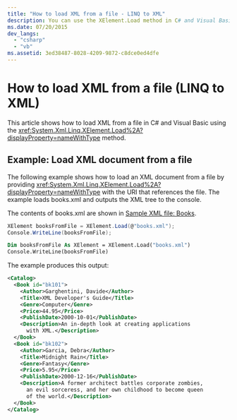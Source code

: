 ```yaml
---
title: "How to load XML from a file - LINQ to XML"
description: You can use the XElement.Load method in C# and Visual Basic to load an XML document from a file.
ms.date: 07/20/2015
dev_langs:
  - "csharp"
  - "vb"
ms.assetid: 3ed38487-8028-4209-9872-c8dce0ed4dfe
---
```


# How to load XML from a file (LINQ to XML)

This article shows how to load XML from a file in C# and Visual Basic using the <xref:System.Xml.Linq.XElement.Load%2A?displayProperty=nameWithType> method.

## Example: Load XML document from a file

The following example shows how to load an XML document from a file by providing <xref:System.Xml.Linq.XElement.Load%2A?displayProperty=nameWithType> with the URI that references the file. The example loads books.xml and outputs the XML tree to the console.

The contents of books.xml are shown in [Sample XML file: Books](sample-xml-file-books.md).

```csharp
XElement booksFromFile = XElement.Load(@"books.xml");
Console.WriteLine(booksFromFile);
```

```vb
Dim booksFromFile As XElement = XElement.Load("books.xml")
Console.WriteLine(booksFromFile)
```

The example produces this output:

```xml
<Catalog>
  <Book id="bk101">
    <Author>Garghentini, Davide</Author>
    <Title>XML Developer's Guide</Title>
    <Genre>Computer</Genre>
    <Price>44.95</Price>
    <PublishDate>2000-10-01</PublishDate>
    <Description>An in-depth look at creating applications
      with XML.</Description>
  </Book>
  <Book id="bk102">
    <Author>Garcia, Debra</Author>
    <Title>Midnight Rain</Title>
    <Genre>Fantasy</Genre>
    <Price>5.95</Price>
    <PublishDate>2000-12-16</PublishDate>
    <Description>A former architect battles corporate zombies,
      an evil sorceress, and her own childhood to become queen
      of the world.</Description>
  </Book>
</Catalog>
```
